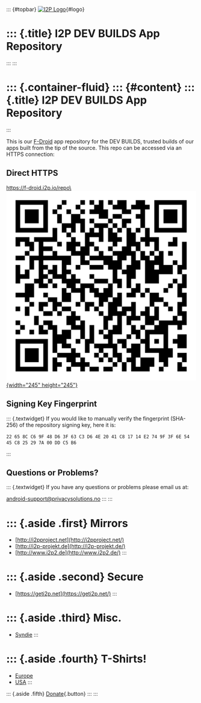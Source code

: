 ::: {#topbar}
[![I2P
Logo](i2plogo.png "The Invisible Internet Project (I2P)")](https://geti2p.net){#logo}

::: {.title}
I2P DEV BUILDS App Repository
=============================
:::
:::

::: {.container-fluid}
::: {#content}
::: {.title}
I2P DEV BUILDS App Repository
=============================
:::

This is our [F-Droid](https://f-droid.org) app repository for the DEV
BUILDS, trusted builds of our apps built from the tip of the source.
This repo can be accessed via an HTTPS connection:

Direct HTTPS
------------

[https://f-droid.i2p.io/repo\
![f-droid.i2p.io](/f-droid.i2p.io-QR.png){width="245"
height="245"}](https://f-droid.i2p.io/repo?fingerprint=22658CC69F48D63F63C3D64E2041C81714E2749F3F6E5445C825297A00DDC5B6)

Signing Key Fingerprint
-----------------------

::: {.textwidget}
If you would like to manually verify the fingerprint (SHA-256) of the
repository signing key, here it is:

    22 65 8C C6 9F 48 D6 3F 63 C3 D6 4E 20 41 C8 17 14 E2 74 9F 3F 6E 54 45 C8 25 29 7A 00 DD C5 B6
:::

Questions or Problems?
----------------------

::: {.textwidget}
If you have any questions or problems please email us at:

<android-support@privacysolutions.no>
:::
:::

::: {.aside .first}
Mirrors
=======

-   [http://i2pproject.net](http://i2pproject.net/)
-   [http://i2p-projekt.de](http://i2p-projekt.de/)
-   [http://www.i2p2.de](http://www.i2p2.de/)
:::

::: {.aside .second}
Secure
======

-   [https://geti2p.net](https://geti2p.net/)
:::

::: {.aside .third}
Misc.
=====

-   [Syndie](http://syndie.i2p2.de/)
:::

::: {.aside .fourth}
T-Shirts!
=========

-   [Europe](http://www.getdigital.de/products/I2P_Fanshirt/lng/en)
-   [USA](https://i2pshop.spreadshirt.com/)
:::

::: {.aside .fifth}
[Donate](https://geti2p.net/en/get-involved/donate){.button}
:::
:::
